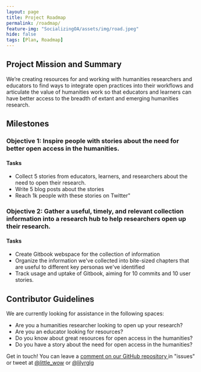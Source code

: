 ```yaml
---
layout: page
title: Project Roadmap
permalink: /roadmap/
feature-img: "SocializingOA/assets/img/road.jpeg"
hide: false
tags: [Plan, Roadmap]
---
```


<h2> Project Mission and Summary </h2>
 We’re creating resources for and working with humanities researchers and educators to find ways to integrate open practices into their workflows and articulate the value of humanities work so that educators and learners can have better access to the breadth of extant and emerging humanities research.

<h2> Milestones </h2>

<h3> Objective 1: Inspire people with stories about the need for better open access in the humanities. </h3>

<h4> Tasks </h4>
<ul> <li> Collect 5 stories from educators, learners, and researchers about the need to open their research. </li>
  <li> Write 5 blog posts about the stories </li>
  <li> Reach 1k people with these stories on Twitter" </li>
</ul>

<h3> Objective 2: Gather a useful, timely, and relevant collection information into a research hub to help researchers open up their research. </h3>

<h4> Tasks </h4>
<ul> <li> Create Gitbook webspace for the collection of information </li>
<li> Organize the information we've collected into bite-sized chapters that are useful to different key personas we've identified </li>
  <li> Track usage and uptake of Gitbook, aiming for 10 commits and 10 user stories. </li>
</ul>

<h2> Contributor Guidelines </h2>
 
We are currently looking for assistance in the following spaces:

<ul> <li> Are you a humanities researcher looking to open up your research? </li>
  <li> Are you an educator looking for resources? </li>
  <li> Do you know about great resources for open access in the humanities? </li>
  <li> Do you have a story about the need for open access in the humanities? </li> </ul>

Get in touch! You can leave a <a href="https://github.com/little-wow/open-access-in-humanities"> comment on our GitHub repository </a> in "issues" or tweet at <a href="https://twitter.com/little_wow">@little_wow</a> or <a href="https://twitter.com/lilyrglg">@lilyrglg</a>
